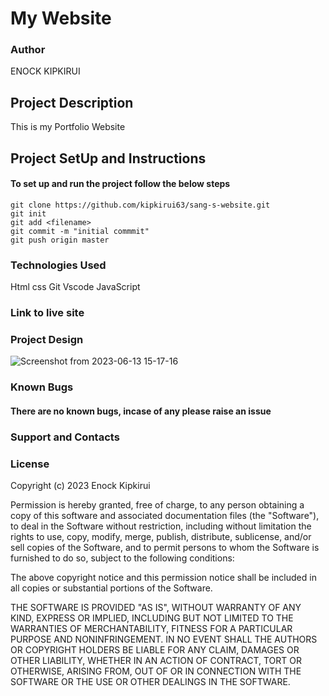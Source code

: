 # My Website
### Author 
 
ENOCK KIPKIRUI


## Project Description
This is my Portfolio Website

## Project SetUp and Instructions
#### To set up and run the project follow the below steps

```
git clone https://github.com/kipkirui63/sang-s-website.git
git init
git add <filename>
git commit -m "initial commmit"
git push origin master

```


### Technologies Used

Html
css
Git 
Vscode
JavaScript



### Link to live site


### Project Design
![Screenshot from 2023-06-13 15-17-16](https://github.com/kipkirui63/sang-s-website/assets/132657975/47335bc8-51b6-4ea3-821e-fa2fa54409eb)

### Known Bugs
#### There are no known bugs, incase of any please raise an issue

### Support and Contacts

### License

Copyright (c) 2023 Enock Kipkirui

Permission is hereby granted, free of charge, to any person obtaining a copy
of this software and associated documentation files (the "Software"), to deal
in the Software without restriction, including without limitation the rights
to use, copy, modify, merge, publish, distribute, sublicense, and/or sell
copies of the Software, and to permit persons to whom the Software is
furnished to do so, subject to the following conditions:

The above copyright notice and this permission notice shall be included in all
copies or substantial portions of the Software.

THE SOFTWARE IS PROVIDED "AS IS", WITHOUT WARRANTY OF ANY KIND, EXPRESS OR
IMPLIED, INCLUDING BUT NOT LIMITED TO THE WARRANTIES OF MERCHANTABILITY,
FITNESS FOR A PARTICULAR PURPOSE AND NONINFRINGEMENT. IN NO EVENT SHALL THE
AUTHORS OR COPYRIGHT HOLDERS BE LIABLE FOR ANY CLAIM, DAMAGES OR OTHER
LIABILITY, WHETHER IN AN ACTION OF CONTRACT, TORT OR OTHERWISE, ARISING FROM,
OUT OF OR IN CONNECTION WITH THE SOFTWARE OR THE USE OR OTHER DEALINGS IN THE
SOFTWARE.